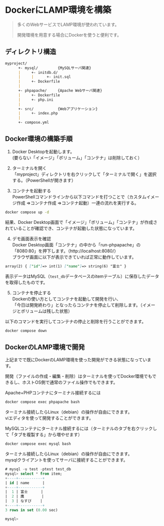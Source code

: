 # DockerにLAMP環境を構築
> 多くのWebサービスでLAMP環境が使われています。
>
> 開発環境を用意する場合にDockerを使うと便利です。
## ディレクトリ構造
```markdown
myproject/
      +- mysql/         {MySQLサーバ関連}
      |     +- initdb.d/
      |     |      +- init.sql
      |     +- Dockerfile
      |
      +- phpapache/     {Apache Webサーバ関連}
      |     +- Dockerfile
      |     +- php.ini
      |
      +- src/           {Webアプリケーション}
      |     +- index.php
      |
      +- compose.yml
```

## Docker環境の構築手順
1. Docker Desktopを起動します。  
(要らない「イメージ」「ボリューム」「コンテナ」は削除しておく）

2. ターミナルを開く  
「myproject」ディレクトリを右クリックして「ターミナルで開く」を選択する。（PowerShellが開きます）

3. コンテナを起動する  
PowerShellコマンドラインから以下コマンドを打つことで（カスタムイメージ作成 ⇒コンテナ作成 ⇒コンテナ起動）一連の流れを実行する。
```sh
docker compose up -d
```
結果、Docker Desktop画面で「イメージ」「ボリューム」「コンテナ」が作成されていることが確認でき、コンテナが起動した状態になっています。

4. デモ画面表示を確認  
Docker Desktop画面「コンテナ」の中から「run-phpapache」の「8080:80」を押下します。（http://localhost:8080/）  
ブラウザ画面に以下が表示できていれば正常に動作しています。
```markdown
array(2) { ["id"]=> int(1) ["name"]=> string(6) "富士" }
```
表示データはMySQL（`test_db`データベースのitemテーブル）に保存したデータを取得したものです。

5. コンテナを停止する  
Dockerの使い方としてコンテナを起動して開発を行い、  
「今日は開発終わり」となったらコンテナを停止して削除します。（イメージとボリュームは残した状態）

以下のコマンドを実行してコンテナの停止と削除を行うことができます。
```sh
docker compose down
```

## DockerのLAMP環境で開発
上記までで既にDockerのLAMP環境を使った開発ができる状態になっています。

開発（ファイルの作成・編集・削除）はターミナルを使ってDocker環境でもできるし、ホストOS側で通常のファイル操作でもできます。

Apache+PHPコンテナにターミナル接続するには
```sh
docker compose exec phpapache bash
```
ターミナル接続したらLinux（debian）の操作が自由にできます。  
viエディタを使って開発することができます。

MySQLコンテナにターミナル接続するには（ターミナルのタブを右クリックして「タブを複製する」から増やせます）
```sh
docker compose exec mysql bash
```
ターミナル接続したらLinux（debian）の操作が自由にできます。  
mysqlクライアントを使ってサーバに接続することができます。
```sql
# mysql -u test -ptest test_db
mysql> select * from item;
+----+-----------+
| id | name      |
+----+-----------+
|  1 | 富士      |
|  2 | 鷹        |
|  3 | なすび    |
+----+-----------+
3 rows in set (0.00 sec)

mysql>
```
